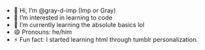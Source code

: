 - 👋 Hi, I’m @gray-d-imp (Imp or Gray)
- 👀 I’m interested in learning to code
- 🌱 I’m currently learning the absolute basics lol
- 😄 Pronouns: he/him
- ⚡ Fun fact: I started learning html through tumblr personalization.

<!---
gray-d-imp/gray-d-imp is a ✨ special ✨ repository because its `README.md` (this file) appears on your GitHub profile.
You can click the Preview link to take a look at your changes.
--->
